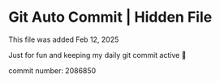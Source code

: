# Git Auto Commit | Hidden File

This file was added Feb 12, 2025

Just for fun and keeping my daily git commit active 🤪

commit number: 2086850
